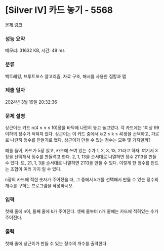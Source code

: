 # [Silver IV] 카드 놓기 - 5568 

[문제 링크](https://www.acmicpc.net/problem/5568) 

### 성능 요약

메모리: 31632 KB, 시간: 48 ms

### 분류

백트래킹, 브루트포스 알고리즘, 자료 구조, 해시를 사용한 집합과 맵

### 제출 일자

2024년 3월 19일 20:32:36

### 문제 설명

<p>상근이는 카드 n(4 ≤ n ≤ 10)장을 바닥에 나란히 놓고 놀고있다. 각 카드에는 1이상 99이하의 정수가 적혀져 있다. 상근이는 이 카드 중에서 k(2 ≤ k ≤ 4)장을 선택하고, 가로로 나란히 정수를 만들기로 했다. 상근이가 만들 수 있는 정수는 모두 몇 가지일까?</p>

<p>예를 들어, 카드가 5장 있고, 카드에 쓰여 있는 수가 1, 2, 3, 13, 21라고 하자. 여기서 3장을 선택해서 정수를 만들려고 한다. 2, 1, 13을 순서대로 나열하면 정수 2113을 만들 수 있다. 또, 21, 1, 3을 순서대로 나열하면 2113을 만들 수 있다. 이렇게 한 정수를 만드는 조합이 여러 가지 일 수 있다.</p>

<p>n장의 카드에 적힌 숫자가 주어졌을 때, 그 중에서 k개를 선택해서 만들 수 있는 정수의 개수를 구하는 프로그램을 작성하시오.</p>

### 입력 

 <p>첫째 줄에 n이, 둘째 줄에 k가 주어진다. 셋째 줄부터 n개 줄에는 카드에 적혀있는 수가 주어진다.</p>

### 출력 

 <p>첫째 줄에 상근이가 만들 수 있는 정수의 개수를 출력한다.</p>

